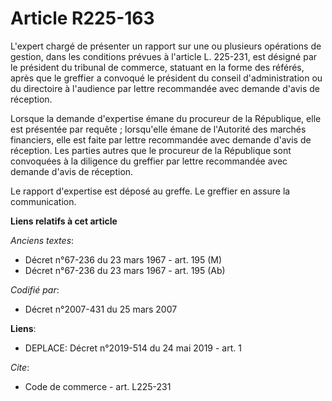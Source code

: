 # Article R225-163

L'expert chargé de présenter un rapport sur une ou plusieurs opérations de gestion, dans les conditions prévues à l'article
L. 225-231, est désigné par le président du tribunal de commerce, statuant en la forme des référés, après que le greffier a
convoqué le président du conseil d'administration ou du directoire à l'audience par lettre recommandée avec demande d'avis de
réception. 

Lorsque la demande d'expertise émane du procureur de la République, elle est présentée par requête ; lorsqu'elle émane de
l'Autorité des marchés financiers, elle est faite par lettre recommandée avec demande d'avis de réception. Les parties autres
que le procureur de la République sont convoquées à la diligence du greffier par lettre recommandée avec demande d'avis de
réception. 

Le rapport d'expertise est déposé au greffe. Le greffier en assure la communication.

**Liens relatifs à cet article**

_Anciens textes_:

  - Décret n°67-236 du 23 mars 1967 - art. 195 (M)
  - Décret n°67-236 du 23 mars 1967 - art. 195 (Ab)

_Codifié par_:

  - Décret n°2007-431 du 25 mars 2007

**Liens**:

  - DEPLACE: Décret n°2019-514 du 24 mai 2019 - art. 1

_Cite_:

  - Code de commerce - art. L225-231
